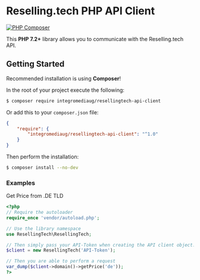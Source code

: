 Reselling.tech PHP API Client
=======================

[![PHP Composer](https://github.com/ServerBlazeDE/ResellingTECH-API-Client/actions/workflows/php.yml/badge.svg?branch=main)](https://github.com/ServerBlazeDE/ResellingTECH-API-Client/actions/workflows/php.yml)

This **PHP 7.2+** library allows you to communicate with the Reselling.tech API.

## Getting Started

Recommended installation is using **Composer**!

In the root of your project execute the following:
```sh
$ composer require integromediaug/resellingtech-api-client
```
 
Or add this to your `composer.json` file:
```json
{
    "require": {
        "integromediaug/resellingtech-api-client": "^1.0"
    }
}
```

Then perform the installation:
```sh
$ composer install --no-dev
```

### Examples

Get Price from .DE TLD
```php
<?php
// Require the autoloader
require_once 'vendor/autoload.php';

// Use the library namespace
use ResellingTech\ResellingTech;

// Then simply pass your API-Token when creating the API client object.
$client = new ResellingTech('API-Token');

// Then you are able to perform a request
var_dump($client->domain()->getPrice('de'));
?>
```
